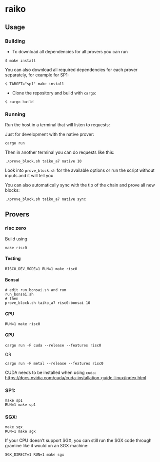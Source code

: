 # raiko

## Usage

### Building

- To download all dependencies for all provers you can run

```console
$ make install
```

You can also download all required dependencies for each prover separately, for example for SP1:

```console
$ TARGET="sp1" make install
```

- Clone the repository and build with `cargo`:

```console
$ cargo build
```

### Running

Run the host in a terminal that will listen to requests:

Just for development with the native prover:
```
cargo run
```

Then in another terminal you can do requests like this:

```
./prove_block.sh taiko_a7 native 10
```

Look into `prove_block.sh` for the available options or run the script without inputs and it will tell you.

You can also automatically sync with the tip of the chain and prove all new blocks:

```
./prove_block.sh taiko_a7 native sync
```

## Provers

### risc zero

Build using
```
make risc0
```

#### Testing
```
RISC0_DEV_MODE=1 RUN=1 make risc0
```

#### Bonsai
```
# edit run_bonsai.sh and run
run_bonsai.sh
# then
prove_block.sh taiko_a7 risc0-bonsai 10
```

#### CPU
```
RUN=1 make risc0
```

#### GPU

```
cargo run -F cuda --release --features risc0
```
OR
```
cargo run -F metal --release --features risc0
```

CUDA needs to be installed when using `cuda`: https://docs.nvidia.com/cuda/cuda-installation-guide-linux/index.html

### SP1:
```
make sp1
RUN=1 make sp1
```

### SGX:
```
make sgx
RUN=1 make sgx
```

If your CPU doesn't support SGX, you can still run the SGX code through gramine like it would on an SGX machine:

```
SGX_DIRECT=1 RUN=1 make sgx
```